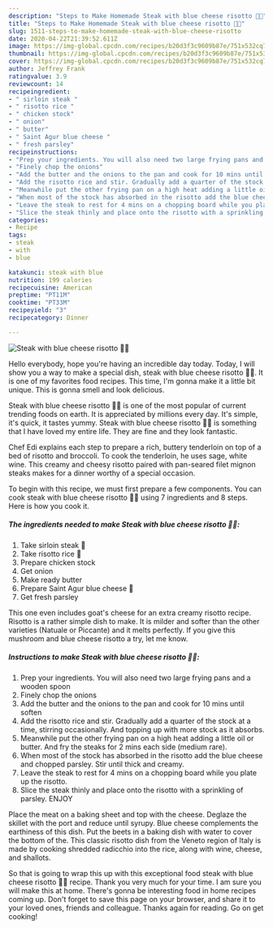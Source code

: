 ```yaml
---
description: "Steps to Make Homemade Steak with blue cheese risotto 🥩🧀"
title: "Steps to Make Homemade Steak with blue cheese risotto 🥩🧀"
slug: 1511-steps-to-make-homemade-steak-with-blue-cheese-risotto
date: 2020-04-22T21:39:52.611Z
image: https://img-global.cpcdn.com/recipes/b20d3f3c9609b87e/751x532cq70/steak-with-blue-cheese-risotto-🥩🧀-recipe-main-photo.jpg
thumbnail: https://img-global.cpcdn.com/recipes/b20d3f3c9609b87e/751x532cq70/steak-with-blue-cheese-risotto-🥩🧀-recipe-main-photo.jpg
cover: https://img-global.cpcdn.com/recipes/b20d3f3c9609b87e/751x532cq70/steak-with-blue-cheese-risotto-🥩🧀-recipe-main-photo.jpg
author: Jeffrey Frank
ratingvalue: 3.9
reviewcount: 14
recipeingredient:
- " sirloin steak "
- " risotto rice "
- " chicken stock"
- " onion"
- " butter"
- " Saint Agur blue cheese "
- " fresh parsley"
recipeinstructions:
- "Prep your ingredients. You will also need two large frying pans and a wooden spoon"
- "Finely chop the onions"
- "Add the butter and the onions to the pan and cook for 10 mins until soften"
- "Add the risotto rice and stir. Gradually add a quarter of the stock at a time, stirring occasionally. And topping up with more stock as it absorbs."
- "Meanwhile put the other frying pan on a high heat adding a little oil or butter. And fry the steaks for 2 mins each side (medium rare)."
- "When most of the stock has absorbed in the risotto add the blue cheese and chopped parsley. Stir until thick and creamy."
- "Leave the steak to rest for 4 mins on a chopping board while you plate up the risotto."
- "Slice the steak thinly and place onto the risotto with a sprinkling of parsley. ENJOY"
categories:
- Recipe
tags:
- steak
- with
- blue

katakunci: steak with blue 
nutrition: 199 calories
recipecuisine: American
preptime: "PT11M"
cooktime: "PT33M"
recipeyield: "3"
recipecategory: Dinner

---
```



![Steak with blue cheese risotto 🥩🧀](https://img-global.cpcdn.com/recipes/b20d3f3c9609b87e/751x532cq70/steak-with-blue-cheese-risotto-🥩🧀-recipe-main-photo.jpg)

Hello everybody, hope you're having an incredible day today. Today, I will show you a way to make a special dish, steak with blue cheese risotto 🥩🧀. It is one of my favorites food recipes. This time, I'm gonna make it a little bit unique. This is gonna smell and look delicious.

Steak with blue cheese risotto 🥩🧀 is one of the most popular of current trending foods on earth. It is appreciated by millions every day. It's simple, it's quick, it tastes yummy. Steak with blue cheese risotto 🥩🧀 is something that I have loved my entire life. They are fine and they look fantastic.

Chef Edi explains each step to prepare a rich, buttery tenderloin on top of a bed of risotto and broccoli. To cook the tenderloin, he uses sage, white wine. This creamy and cheesy risotto paired with pan-seared filet mignon steaks makes for a dinner worthy of a special occasion.


To begin with this recipe, we must first prepare a few components. You can cook steak with blue cheese risotto 🥩🧀 using 7 ingredients and 8 steps. Here is how you cook it.

<!--inarticleads1-->

##### The ingredients needed to make Steak with blue cheese risotto 🥩🧀:

1. Take  sirloin steak 🥩
1. Take  risotto rice 🍚
1. Prepare  chicken stock
1. Get  onion
1. Make ready  butter
1. Prepare  Saint Agur blue cheese 🧀
1. Get  fresh parsley


This one even includes goat&#39;s cheese for an extra creamy risotto recipe. Risotto is a rather simple dish to make. It is milder and softer than the other varieties (Natuale or Piccante) and it melts perfectly. If you give this mushroom and blue cheese risotto a try, let me know. 

<!--inarticleads2-->

##### Instructions to make Steak with blue cheese risotto 🥩🧀:

1. Prep your ingredients. You will also need two large frying pans and a wooden spoon
1. Finely chop the onions
1. Add the butter and the onions to the pan and cook for 10 mins until soften
1. Add the risotto rice and stir. Gradually add a quarter of the stock at a time, stirring occasionally. And topping up with more stock as it absorbs.
1. Meanwhile put the other frying pan on a high heat adding a little oil or butter. And fry the steaks for 2 mins each side (medium rare).
1. When most of the stock has absorbed in the risotto add the blue cheese and chopped parsley. Stir until thick and creamy.
1. Leave the steak to rest for 4 mins on a chopping board while you plate up the risotto.
1. Slice the steak thinly and place onto the risotto with a sprinkling of parsley. ENJOY


Place the meat on a baking sheet and top with the cheese. Deglaze the skillet with the port and reduce until syrupy. Blue cheese complements the earthiness of this dish. Put the beets in a baking dish with water to cover the bottom of the. This classic risotto dish from the Veneto region of Italy is made by cooking shredded radicchio into the rice, along with wine, cheese, and shallots. 

So that is going to wrap this up with this exceptional food steak with blue cheese risotto 🥩🧀 recipe. Thank you very much for your time. I am sure you will make this at home. There's gonna be interesting food in home recipes coming up. Don't forget to save this page on your browser, and share it to your loved ones, friends and colleague. Thanks again for reading. Go on get cooking!
